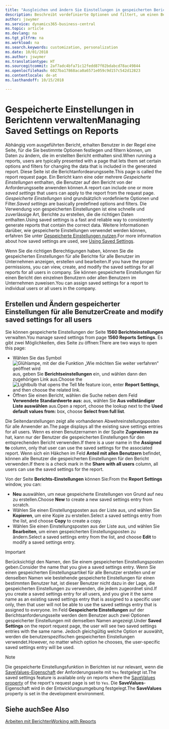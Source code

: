 ```yaml
---
title: "Ausgleichen und ändern Sie Einstellungen in gespeicherten Berichten | Microsoft Docs"
description: Beschreibt vordefinierte Optionen und filtert, um einen Bericht anzupassen und die richtigen Daten zu generieren.
author: jswymer
ms.service: dynamics365-business-central
ms.topic: article
ms.devlang: na
ms.tgt_pltfrm: na
ms.workload: na
ms.search.keywords: customization, personalization
ms.date: 10/01/2018
ms.author: jswymer
ms.translationtype: HT
ms.sourcegitcommit: 2af7adc4bfa71c12fedd87f02bdabcd78ac49844
ms.openlocfilehash: 6027ba17868aca0a6571e059c9d157c542d12823
ms.contentlocale: de-at
ms.lasthandoff: 10/15/2018

---
```

# <a name="managing-saved-settings-on-reports"></a><span data-ttu-id="aa0f9-103">Gespeicherte Einstellungen in Berichtenn verwalten</span><span class="sxs-lookup"><span data-stu-id="aa0f9-103">Managing Saved Settings on Reports</span></span>
<span data-ttu-id="aa0f9-104">Abhängig vom ausgeführten Bericht, erhalten Benutzer in der Regel eine Seite, für die Sie bestimmte Optionen festlegen und filtern können, um Daten zu ändern, die im erstellten Bericht enthalten sind.</span><span class="sxs-lookup"><span data-stu-id="aa0f9-104">When running a reports, users are typically presented with a page that lets them set certain options and filters for changing the data that is included in the generated report.</span></span> <span data-ttu-id="aa0f9-105">Diese Seite ist die Berichtanfordearungsseite.</span><span class="sxs-lookup"><span data-stu-id="aa0f9-105">This page is called the report request page.</span></span> <span data-ttu-id="aa0f9-106">Ein Bericht kann eine oder mehrere *Gespeicherte Einstellungen* enthalten, die Benutzer auf den Bericht von der Anforderungsseite anwenden können.</span><span class="sxs-lookup"><span data-stu-id="aa0f9-106">A report can include one or more *saved settings* that users can apply to the report from the request page.</span></span> <span data-ttu-id="aa0f9-107">*Gespeicherte Einstellungen* sind grundsätzlich vordefinierte Optionen und Filter.</span><span class="sxs-lookup"><span data-stu-id="aa0f9-107">*Saved settings* are basically predefined options and filters.</span></span> <span data-ttu-id="aa0f9-108">Die Verwendung von gespeicherten Einstellungen ist eine schnelle und zuverlässige Art, Berichte zu erstellen, die die richtigen Daten enthalten.</span><span class="sxs-lookup"><span data-stu-id="aa0f9-108">Using saved settings is a fast and reliable way to consistently generate reports that contain the correct data.</span></span> <span data-ttu-id="aa0f9-109">Weitere Informationen darüber, wie gespeicherte Einstellungen verwendet werden können, erfahren Sie unter [Gespeicherte Einstellungen nutzen](ui-work-report.md#SavedSettings).</span><span class="sxs-lookup"><span data-stu-id="aa0f9-109">For more information about how saved settings are used, see [Using Saved Settings](ui-work-report.md#SavedSettings).</span></span>

<span data-ttu-id="aa0f9-110">Wenn Sie die richtigen Berechtigungen haben, können Sie die gespeicherten Einstellungen für alle Berichte für alle Benutzer im Unternehmen anzeigen, erstellen und bearbeiten.</span><span class="sxs-lookup"><span data-stu-id="aa0f9-110">If you have the proper permissions, you can view, create, and modify the saved settings for all reports for all users in company.</span></span> <span data-ttu-id="aa0f9-111">Sie können gespeicherte Einstellungen für einen Bericht den einzelnen Benutzern oder allen Benutzern im Unternehmen zuweisen.</span><span class="sxs-lookup"><span data-stu-id="aa0f9-111">You can assign saved settings for a report to individual users or all users in the company.</span></span>

<!-- 
## Apply saved settings to a report
1. Open the report.

   The report request page appears.    
2. In the **Saved Settings** section of the page, set the **Name** field  to the saved settings that you want to use.

   The **Saved Settings** section only appears if the report has been run before or if there are existing saved settings entries. The saved settings entry called **Last used options and filters** is always available. These settings are the option and filter values that were used the last time you ran the report.

-->

## <a name="create-and-modify-saved-settings-for-all-users"></a><span data-ttu-id="aa0f9-112">Erstellen und Ändern gespeicherter Einstellungen für alle Benutzer</span><span class="sxs-lookup"><span data-stu-id="aa0f9-112">Create and modify saved settings for all users</span></span>
<span data-ttu-id="aa0f9-113">Sie können gespeicherte Einstellungen der Seite **1560 Berichteinstellungen** verwalten.</span><span class="sxs-lookup"><span data-stu-id="aa0f9-113">You manage saved settings from page **1560 Reports Settings**.</span></span> <span data-ttu-id="aa0f9-114">Es gibt zwei Möglichkeiten, dies Seite zu öffnen:</span><span class="sxs-lookup"><span data-stu-id="aa0f9-114">There are two ways to open this page:</span></span>
-   <span data-ttu-id="aa0f9-115">Wählen Sie das Symbol ![Glühlampe, mit der die Funktion „Wie möchten Sie weiter verfahren“ geöffnet wird](media/ui-search/search_small.png "Wie möchten Sie weiter verfahren?") aus, geben Sie **Berichtseinstellungen** ein, und wählen dann den zugehörigen Link aus.</span><span class="sxs-lookup"><span data-stu-id="aa0f9-115">Choose the ![Lightbulb that opens the Tell Me feature](media/ui-search/search_small.png "Tell me what you want to do") icon, enter **Report Settings**, and then choose the related link.</span></span>
-   <span data-ttu-id="aa0f9-116">Öffnen Sie einen Bericht, wählen die Suche neben dem Feld **Verwendete Standardwerte aus:** aus, wählen Sie **Aus vollständiger Liste auswählen** aus.</span><span class="sxs-lookup"><span data-stu-id="aa0f9-116">Open a report, choose the lookup next to the **Used default values from:** box, choose **Select from full list**.</span></span>

<span data-ttu-id="aa0f9-117">Die Seitendarstellungen zeigt alle vorhandenen Abwehreinstellungsposten für alle Anwender an.</span><span class="sxs-lookup"><span data-stu-id="aa0f9-117">The page displays all the existing save settings entries for all users.</span></span> <span data-ttu-id="aa0f9-118">Wenn es einen Benutzernamen in der Spalte **Zugewiesen zu** hat, kann nur der Benutzer die gespeicherten Einstellungen für den entsprechenden Bericht verwenden.</span><span class="sxs-lookup"><span data-stu-id="aa0f9-118">If there is a user name in the **Assigned to** column, only that user can use the saved settings for the associated report.</span></span> <span data-ttu-id="aa0f9-119">Wenn sich ein Häkchen im Feld **Anteil mit allen Benutzern** befindet, können alle Benutzer die  gespeicherten Einstellungen für den Bericht verwenden.</span><span class="sxs-lookup"><span data-stu-id="aa0f9-119">If there is a check mark in the **Share with all users** column, all users can use the saved settings for the report.</span></span>

<span data-ttu-id="aa0f9-120">Von der Seite **Berichts-Einstellungen** können Sie:</span><span class="sxs-lookup"><span data-stu-id="aa0f9-120">From the **Report Settings** window, you can:</span></span>
-   <span data-ttu-id="aa0f9-121">**Neu** auswählen, um neue gespeicherte Einstellungen von Grund auf neu zu erstellen.</span><span class="sxs-lookup"><span data-stu-id="aa0f9-121">Choose **New** to create a new saved settings entry from scratch.</span></span>
-   <span data-ttu-id="aa0f9-122">Wählen Sie einen Einstellungsposten aus der Liste aus, und wählen Sie **Kopieren**, um eine Kopie zu erstellen.</span><span class="sxs-lookup"><span data-stu-id="aa0f9-122">Select a saved settings entry from the list, and choose **Copy** to create a copy.</span></span>
-   <span data-ttu-id="aa0f9-123">Wählen Sie einen Einstellungsposten aus der Liste aus, und wählen Sie **Bearbeiten**, um einen gespeicherten Einstellungsposten zu ändern.</span><span class="sxs-lookup"><span data-stu-id="aa0f9-123">Select a saved settings entry from the list, and choose **Edit** to modify a saved settings entry.</span></span>


> [!Important]
> <span data-ttu-id="aa0f9-124">Berücksichtigt den Namen, den Sie einem gespeicherten Einstellungsposten geben.</span><span class="sxs-lookup"><span data-stu-id="aa0f9-124">Consider the name that you give a saved settings entry.</span></span> <span data-ttu-id="aa0f9-125">Wenn Sie einen gespeicherten Einstellungsartikel für alle Benutzer erstellen und er denselben Namen wie bestehende gespeicherte Einstellungen für einen bestimmten Benutzer hat, ist dieser Benutzer nicht dazu in der Lage, die gespeicherten Einstellungen zu verwenden, die jedem zugeordnet sind.</span><span class="sxs-lookup"><span data-stu-id="aa0f9-125">If you create a saved settings entry for all users, and you give it the same name as an existing saved settings entry that is assigned to a specific user only, then that user will not be able to use the saved settings entry that is assigned to everyone.</span></span>  <span data-ttu-id="aa0f9-126">Im Feld **Gespeicherte Einstellungen** auf der Berichtsanforderungsseite werden dem Benutzer auch zwei Optionen gespeicherter Einstellungen mit demselben Namen angezeigt.</span><span class="sxs-lookup"><span data-stu-id="aa0f9-126">Under **Saved Settings** on the report request page, the user will see two saved settings entries with the same name.</span></span> <span data-ttu-id="aa0f9-127">Jedoch gleichgültig welche Option er auswählt, werden die benutzerspezifischen gespeicherten Einstellungen verwendet.</span><span class="sxs-lookup"><span data-stu-id="aa0f9-127">However, no matter which option he chooses, the user-specific saved settings entry will be used.</span></span>

> [!NOTE]
> <span data-ttu-id="aa0f9-128">Die gespeicherte Einstellungsfunktion in Berichten ist nur relevant, wenn die [SaveValues-Eigenschaft](https://docs.microsoft.com/en-us/dynamics-nav/savevalues-property) der Anforderungsseite mit `Yes` festgelegt ist.</span><span class="sxs-lookup"><span data-stu-id="aa0f9-128">The saved settings feature is available only on reports where the [SaveValues property](https://docs.microsoft.com/en-us/dynamics-nav/savevalues-property) of the report's request page is set to `Yes`.</span></span> <span data-ttu-id="aa0f9-129">Die **SaveValues**-Eigenschaft wird in der Entwicklungsumgebung festgelegt.</span><span class="sxs-lookup"><span data-stu-id="aa0f9-129">The **SaveValues** property is set in the development environment.</span></span>  

## <a name="see-also"></a><span data-ttu-id="aa0f9-130">Siehe auch</span><span class="sxs-lookup"><span data-stu-id="aa0f9-130">See Also</span></span>
[<span data-ttu-id="aa0f9-131">Arbeiten mit Berichten</span><span class="sxs-lookup"><span data-stu-id="aa0f9-131">Working with Reports</span></span>](ui-work-report.md)  

